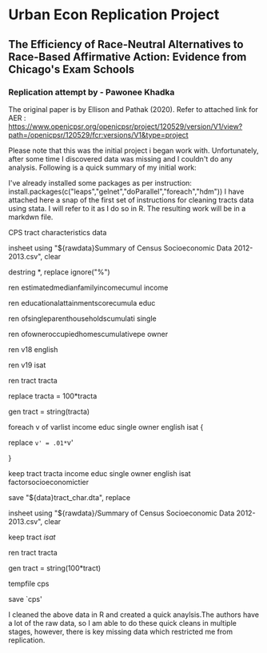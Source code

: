 # Urban Econ Replication Project

## The Efficiency of Race-Neutral Alternatives to Race-Based Affirmative Action: Evidence from Chicago's Exam Schools
### Replication attempt by - Pawonee Khadka

The original paper is by Ellison and Pathak (2020). 
Refer to attached link for AER : https://www.openicpsr.org/openicpsr/project/120529/version/V1/view?path=/openicpsr/120529/fcr:versions/V1&type=project

Please note that this was the initial project i began work with. Unfortunately, after some time I discovered data was missing and I couldn't do any analysis. Following is a quick summary of my initial work:



I've already installed some packages as per instruction:
install.packages(c("leaps","gelnet","doParallel","foreach","hdm"))
I have attached here a snap of the first set of instructions for cleaning tracts data using stata. I will refer to it as I do so in R. The resulting work will be in a markdwn file.

CPS tract characteristics data

insheet using "${rawdata}Summary of Census Socioeconomic Data 2012-2013.csv", clear

destring *, replace ignore("%")

ren estimatedmedianfamilyincomecumul income

ren educationalattainmentscorecumula educ

ren ofsingleparenthouseholdscumulati single

ren ofowneroccupiedhomescumulativepe owner

ren v18 english

ren v19 isat

ren tract tracta

replace tracta = 100*tracta

gen tract = string(tracta)

foreach v of varlist income educ single owner english isat {

replace `v' = .01*`v'

}

keep tract tracta income educ single owner english isat factorsocioeconomictier

save "${data}tract_char.dta", replace

insheet using "${rawdata}/Summary of Census Socioeconomic Data 2012-2013.csv", clear

keep tract *isat*

ren tract tracta

gen tract = string(100*tract)

tempfile cps

save `cps'


I cleaned the above data in R and created a quick anaylsis.The authors have a lot of the raw data, so I am able to do these quick cleans in multiple stages, however, there is key missing data which restricted me from replication.
